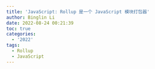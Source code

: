 ```yaml
---
title: 'JavaScript: Rollup 是一个 JavaScript 模块打包器'
author: Binglin Li
date: 2022-08-24 00:21:39
toc: true
categories:
  - '2022'
tags:
  - Rollup
  - JavaScript
---
```

